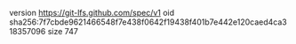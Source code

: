 version https://git-lfs.github.com/spec/v1
oid sha256:7f7cbde9621466548f7e438f0642f19438f401b7e442e120caed4ca318357096
size 747
